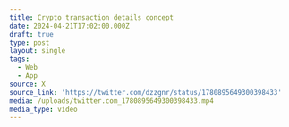 ```yaml
---
title: Crypto transaction details concept
date: 2024-04-21T17:02:00.000Z
draft: true
type: post
layout: single
tags:
  - Web
  - App
source: X
source_link: 'https://twitter.com/dzzgnr/status/1780895649300398433'
media: /uploads/twitter.com_1780895649300398433.mp4
media_type: video
---
```


